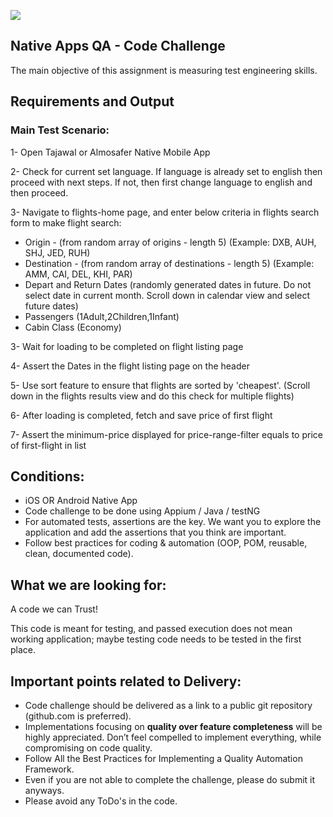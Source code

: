 ![](https://argaamplus.s3.amazonaws.com/159afd60-8669-4140-aa9e-fe46791f515d.png)

## Native Apps QA - Code Challenge
The main objective of this assignment is measuring test engineering skills. 

## Requirements and Output

### Main Test Scenario:

1- Open Tajawal or Almosafer Native Mobile App

2- Check for current set language. If language is already set to english then proceed with next steps. If not, then first change language to english and then proceed.

3- Navigate to flights-home page, and enter below criteria in flights search form to make flight search:
- Origin - (from random array of origins - length 5) (Example: DXB, AUH, SHJ, JED, RUH)
- Destination - (from random array of destinations - length 5) (Example: AMM, CAI, DEL, KHI, PAR)
- Depart and Return Dates (randomly generated dates in future. Do not select date in current month. Scroll down in calendar view and select future dates) 
- Passengers (1Adult,2Children,1Infant)
- Cabin Class (Economy)

3- Wait for loading to be completed on flight listing page

4- Assert the Dates in the flight listing page on the header

5- Use sort feature to ensure that flights are sorted by 'cheapest'. (Scroll down in the flights results view and do this check for multiple flights)
 
6- After loading is completed, fetch and save price of first flight

7- Assert the minimum-price displayed for price-range-filter equals to price of first-flight in list


## Conditions:
- iOS OR Android Native App
- Code challenge to be done using Appium / Java / testNG
- For automated tests, assertions are the key. We want you to explore the application and add the assertions that you think are important.
- Follow best practices for coding & automation (OOP, POM, reusable, clean, documented code).


## What we are looking for:
A code we can Trust!

This code is meant for testing, and passed execution does not mean working application; maybe testing code needs to be tested in the first place.

## Important points related to Delivery:
- Code challenge should be delivered as a link to a public git repository (github.com is preferred). 
- Implementations focusing on **quality over feature completeness** will be highly appreciated.  Don’t feel compelled to implement everything, while compromising on code quality.
- Follow All the Best Practices for Implementing a Quality Automation Framework.
- Even if you are not able to complete the challenge, please do submit it anyways.
- Please avoid any ToDo's in the code.



